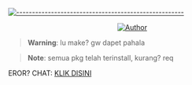 [![-----------------------------------------------------](https://raw.githubusercontent.com/andreasbm/readme/master/assets/lines/colored.png)](#table-of-contents)
 
<p align="center">
<a href="https://VanzGantengz"><img title="Author" src="https://img.shields.io/badge/Author-SFams21-red.svg?style=for-the-badge&logo=github"></a>
</p>


 > **Warning**: lu make? gw dapet pahala

 > **Note**: semua pkg telah terinstall, kurang? req
 

EROR? CHAT: [KLIK DISINI](https://wa.me/628812904283)
